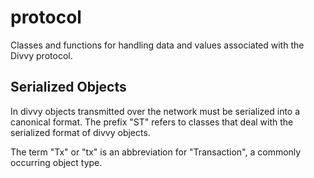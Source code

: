 # protocol

Classes and functions for handling data and
values associated with the Divvy protocol.

## Serialized Objects

In divvy objects transmitted over the network must be
serialized into a canonical format. The prefix "ST" refers
to classes that deal with the serialized format of divvy
objects.

The term "Tx" or "tx" is an abbreviation for "Transaction",
a commonly occurring object type.
